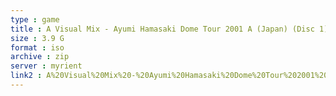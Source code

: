 ```yaml
---
type : game
title : A Visual Mix - Ayumi Hamasaki Dome Tour 2001 A (Japan) (Disc 1)
size : 3.9 G
format : iso
archive : zip
server : myrient
link2 : A%20Visual%20Mix%20-%20Ayumi%20Hamasaki%20Dome%20Tour%202001%20A%20%28Japan%29%20%28Disc%201%29
---
```

